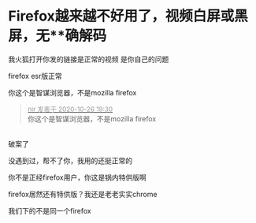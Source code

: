 # Firefox越来越不好用了，视频白屏或黑屏，无**确解码


我火狐打开你发的链接是正常的视频 是你自己的问题

firefox esr版正常

你这个是智谋浏览器，不是mozilla firefox<img src="static/image/smiley/default/lol.gif" smilieid="12" border="0" alt="" />

<div class="quote"><blockquote><font size="2"><a href="https://www.hostloc.com/forum.php?mod=redirect&amp;goto=findpost&amp;pid=9355619&amp;ptid=758691" target="_blank"><font color="#999999">nir 发表于 2020-10-26 19:30</font></a></font><br />
你这个是智谋浏览器，不是mozilla firefox</blockquote></div><br />
破案了<img id="aimg_z7hTN" onclick="zoom(this, this.src, 0, 0, 0)" class="zoom" src="https://i.w3tt.com/2020/08/06/aeX4B.png" onmouseover="img_onmouseoverfunc(this)" onload="thumbImg(this)" border="0" alt="" />

没遇到过，帮不了你，我用的还挺正常的

你不是正经firefox用户，你这是锅内特供版啊<img src="static/image/smiley/yct/009.gif" smilieid="44" border="0" alt="" />

firefox居然还有特供版？我还是老老实实chrome

我们下的不是同一个firefox
